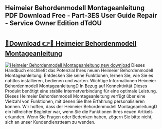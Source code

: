 ## Heimeier Behordenmodell Montageanleitung PDF Download Free - Part-3ES User Guide Repair - Service Owner Edition dTdOU

# <h2><a href="http://df6zuh.blite.top/?on=Heimeier+Behordenmodell+Montageanleitung">🔗Download 👉🔴 Heimeier Behordenmodell Montageanleitung</a></h2>

[![Heimeier Behordenmodell Montageanleitung new download](https://i.imgur.com/lujVjoI.png)](http://df6zuh.blite.top/?on=Heimeier+Behordenmodell+Montageanleitung)
Dieses Handbuch erschließt das Potenzial Ihres neuen Heimeier Behordenmodell Montageanleitung. Entdecken Sie seine Funktionen, lernen Sie, wie Sie es nahtlos installieren, bedienen und warten. Wichtige Informationen Heimeier Behordenmodell MontageanleitungD In Bezug auf Konnektivität Dieses Produkt benötigt eine stabile Internetverbindung für eine optimale Leistung. Dieses Heimeier Behordenmodell Montageanleitung verfügt über eine Vielzahl von Funktionen, mit denen Sie Ihre Erfahrung personalisieren können. Wir hoffen, dass der Heimeier Behordenmodell MontageanleitungD ein hilfreicher Begleiter war, wenn Sie die Funktionen Ihres neuen Artikels erkunden. Wenn Sie Fragen oder Bedenken haben, zögern Sie bitte nicht, sich an unser Kundendienstteam zu wenden.
